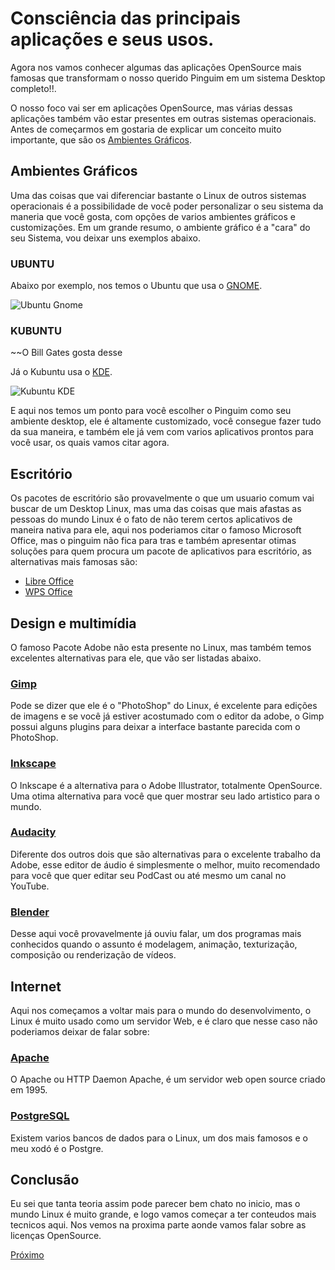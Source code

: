 # Consciência das principais aplicações e seus usos.

Agora nos vamos conhecer algumas das aplicações OpenSource mais famosas que transformam o nosso querido Pinguim em um sistema Desktop completo!!. 

O nosso foco vai ser em aplicações OpenSource, mas várias dessas aplicações também vão estar presentes em outras sistemas operacionais. Antes de começarmos em gostaria de explicar um conceito muito importante, que são os [Ambientes Gráficos](https://pt.wikipedia.org/wiki/Ambiente_de_desktop).

## Ambientes Gráficos

Uma das coisas que vai diferenciar bastante o Linux de outros sistemas operacionais é a possibilidade de você poder personalizar o seu sistema da maneria que você gosta, com opções de varios ambientes gráficos e customizações. Em um grande resumo, o ambiente gráfico é a "cara" do seu Sistema, vou deixar uns exemplos abaixo.

### UBUNTU

Abaixo por exemplo, nos temos o Ubuntu que usa o [GNOME](https://pt.wikipedia.org/wiki/GNOME).

![Ubuntu Gnome](https://upload.wikimedia.org/wikipedia/commons/7/72/Ubuntu-19.10-cat.png)

### KUBUNTU

~~O Bill Gates gosta desse

Já o Kubuntu usa o [KDE](https://pt.wikipedia.org/wiki/KDE).

![Kubuntu KDE](https://www.edivaldobrito.com.br/wp-content/uploads/2019/04/kubuntu-1904-lancado.jpg?ezimgfmt=ng:webp/ngcb2)


E aqui nos temos um ponto para você escolher o Pinguim como seu ambiente desktop, ele é altamente customizado, você consegue fazer tudo da sua maneira, e também ele já vem com varios aplicativos prontos para você usar, os quais vamos citar agora.

## Escritório 

Os pacotes de escritório são provavelmente o que um usuario comum vai buscar de um Desktop Linux, mas uma das coisas que mais afastas as pessoas do mundo Linux é o fato de não terem certos aplicativos de maneira nativa para ele, aqui nos poderiamos citar o famoso Microsoft Office, mas o pinguim não fica para tras e também apresentar otimas soluções para quem procura um pacote de aplicativos para escritório, as alternativas mais famosas são:

* [Libre Office](https://pt-br.libreoffice.org/)
* [WPS Office](https://www.wps.com/pt-BR/)

## Design e multimídia

O famoso Pacote Adobe não esta presente no Linux, mas também temos excelentes alternativas para ele, que vão ser listadas abaixo.

### [Gimp](https://www.gimp.org/)

Pode se dizer que ele é o "PhotoShop" do Linux, é excelente para edições de imagens e se você já estiver acostumado com o editor da adobe, o Gimp possui alguns plugins para deixar a interface bastante parecida com o PhotoShop.

### [Inkscape](https://inkscape.org/pt-br/)

O Inkscape é a alternativa para o Adobe Illustrator, totalmente OpenSource. Uma otima alternativa para você que quer mostrar seu lado artistico para o mundo.

### [Audacity](https://www.audacityteam.org/)

Diferente dos outros dois que são alternativas para o excelente trabalho da Adobe, esse editor de áudio é simplesmente o melhor, muito recomendado para você que quer editar seu PodCast ou até mesmo um canal no YouTube.

### [Blender](https://www.blender.org/)

Desse aqui você provavelmente já ouviu falar, um dos programas mais conhecidos quando o assunto é modelagem, animação, texturização, composição ou renderização de vídeos.

## Internet

Aqui nos começamos a voltar mais para o mundo do desenvolvimento, o Linux é muito usado como um servidor Web, e é claro que nesse caso não poderiamos deixar de falar sobre:

### [Apache](https://www.apache.org/)

O Apache ou HTTP Daemon Apache, é um servidor web open source criado em 1995.

### [PostgreSQL](https://www.postgresql.org/)

Existem varios bancos de dados para o Linux, um dos mais famosos e o meu xodó é o Postgre.

## Conclusão

Eu sei que tanta teoria assim pode parecer bem chato no inicio, mas o mundo Linux é muito grande, e logo vamos começar a ter conteudos mais tecnicos aqui. Nos vemos na proxima parte aonde vamos falar sobre as licenças OpenSource.

[Próximo](./3-Licenças.md)
